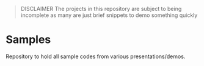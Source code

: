 > DISCLAIMER
> The projects in this repository are subject to being incomplete as many are just brief snippets to demo something quickly

# Samples
Repository to hold all sample codes from various presentations/demos.
